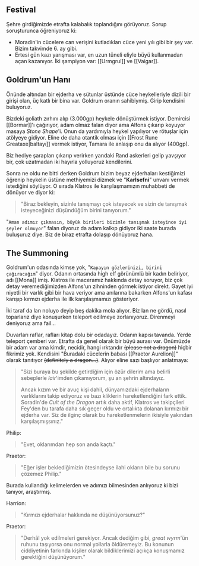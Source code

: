 ---
---  
  
## Festival  
Şehre girdiğimizde etrafta kalabalık toplandığını görüyoruz. Sorup soruşturunca öğreniyoruz ki:  
  
- Moradin'in cücelere can verişini kutladıkları cüce yeni yılı gibi bir şey var. Bizim takvimde 6. ay gibi.  
- Ertesi gün kazı yarışması var, en uzun tüneli eliyle büyü kullanmadan açan kazanıyor. İki şampiyon var: [[Urmgrul]] ve [[Vaigar]].  
  
## Goldrum'un Hanı  
Önünde altından bir ejderha ve sütunlar üstünde cüce heykelleriyle dizili bir girişi olan, üç katlı bir bina var. Goldrum oranın sahibiymiş. Girip kendisini buluyoruz.  
  
Bizdeki goliath zırhını alıp (3.000gp) heykele dönüştürmek istiyor. Demircisi [[Bormar]]'ı çağırıyor, adam olmaz falan diyor ama Alfons çıkarıp koyuyor masaya *Stone Shape*'i. Onun da yardımıyla heykel yapılıyor ve rötuşlar için atölyeye gidiyor. Eline de daha otantik olması için [[Frost Rune Greataxe|baltayı]] vermek istiyor, Tamara ile anlaşıp onu da alıyor (400gp).  
  
Biz hediye şarapları çıkarıp verirken yandaki Rand askerleri gelip yavşıyor bir, çok uzatmadan iki hayırla yolluyoruz kendilerini.  
  
Sonra ne oldu ne bitti derken Goldrum bizim beyaz ejderhaları kestiğimizi öğrenip heykelin üstüne methiyemizi dizmek ve "**Karlsefni**" unvanı vermek istediğini söylüyor. O sırada Klatros ile karşılaşmamızın muhabbeti de dönüyor ve diyor ki:  
> "Biraz bekleyin, sizinle tanışmayı çok isteyecek ve sizin de tanışmak isteyeceğinizi düşündüğüm birini tanıyorum."  
  
"`Aman adımız çıkmasın, büyük birileri bizimle tanışmak isteyince iyi şeyler olmuyor`" falan diyoruz da adam kalkıp gidiyor iki saate burada buluşuruz diye. Biz de biraz etrafta dolaşıp dönüyoruz hana.  
  
## The Summoning  
Goldrum'un odasında kimse yok, "`Kapayın gözlerinizi, birini çağıracağım`" diyor. Odanın ortasında high elf görünümlü bir kadın beliriyor, adı [[Mona]] imiş. Klatros ile maceramız hakkında detay soruyor, biz çok detay veremediğimizden Alfons'un zihninden görmek istiyor direkt. Gayet iyi niyetli bir varlık gibi bir hava veriyor ama anılarına bakarken Alfons'un kafası karışıp kırmızı ejderha ile ilk karşılaşmamızı gösteriyor.  
  
İki taraf da lan noluyo deyip beş dakika mola alıyor. Biz lan ne gördü, nasıl toparlarız diye konuşurken teleport edilmeye zorlanıyoruz. Direnmeyi deniyoruz ama fail...  
  
Duvarları raflar, rafları kitap dolu bir odadayız. Odanın kapısı tavanda. Yerde teleport çemberi var. Etrafta da genel olarak bir büyü aurası var. Önümüzde bir adam var ama kimdir, necidir, hangi ırktandır ~~(please not a dragon)~~ hiçbir fikrimiz yok. Kendisini "Buradaki cücelerin babası [[Praetor Aurelion]]" olarak tanıtıyor ~~(definitely a dragon...)~~. Alıyor eline sazı başlıyor anlatmaya:  
  
> "Sizi buraya bu şekilde getirdiğim için özür dilerim ama belirli sebeplerle *lair*'imden çıkamıyorum, şu an şehrin altındayız.  
>   
> Ancak kızım ve bir avuç kişi dahil, dünyamızdaki ejderhaların varlıklarını takip ediyoruz ve bazı kliklerin hareketlendiğini fark ettik. Soradin'de *Cult of the Dragon* artık daha aktif, Klatros ve takipçileri Fey'den bu tarafa daha sık geçer oldu ve ortalıkta dolanan kırmızı bir ejderha var. Siz de ilginç olarak bu hareketlenmelerin ikisiyle yakından karşılaşmışsınız."  
  
Philip:   
> "Evet, oklarımdan hep son anda kaçtı."  
  
Praetor:  
> "Eğer işler beklediğimizin ötesindeyse ilahi okların bile bu sorunu çözemez Philip."  
  
Burada kullandığı kelimelerden ve adımızı bilmesinden anlıyoruz ki bizi tanıyor, araştırmış.  
  
Harrion:  
> "Kırmızı ejderhalar hakkında ne düşünüyorsunuz?"  
  
Praetor:  
> "Derhâl yok edilmeleri gerekiyor. Ancak dediğim gibi, *great wyrm*'ün ruhunu taşıyorsa onu normal yollarla öldüremeyiz. Bu konunun ciddiyetinin farkında kişiler olarak bildiklerimizi açıkça konuşmamız gerektiğini düşünüyorum."